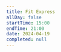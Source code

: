 ```yaml
---
title: Fit Express
allDay: false
startTime: 15:00
endTime: 21:00
date: 2024-04-19
completed: null
---
```

